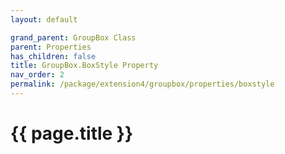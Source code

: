 ```yaml
---
layout: default

grand_parent: GroupBox Class
parent: Properties
has_children: false
title: GroupBox.BoxStyle Property
nav_order: 2
permalink: /package/extension4/groupbox/properties/boxstyle
---
```

# {{ page.title }}
